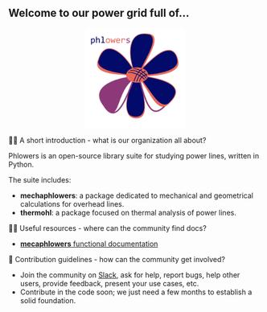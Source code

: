## Welcome to our power grid full of...

<img src="phlowers_logotxt.png" alt="phlowers logo" width="200" height="200" style="display: block; margin: 0 auto"/>


🙋‍♀️ A short introduction - what is our organization all about?

Phlowers is an open-source library suite for studying power lines, written in Python.

The suite includes:
- **mechaphlowers**: a package dedicated to mechanical and geometrical calculations for overhead lines.
- **thermohl**: a package focused on thermal analysis of power lines.


👩‍💻 Useful resources - where can the community find docs?

- [**mecaphlowers** functional documentation](https://phlowers.readthedocs.io/projects/mechaphlowers/en/latest/)


🌈 Contribution guidelines - how can the community get involved?

- Join the community on [Slack](https://join.slack.com/t/phlowerscommunity/shared_invite/zt-2vjm0dsv5-6ugYwU7_9TSP7j9hUVZH4A), ask for help, report bugs, help other users, provide feedback, present your use cases, etc.
- Contribute in the code soon; we just need a few months to establish a solid foundation.
